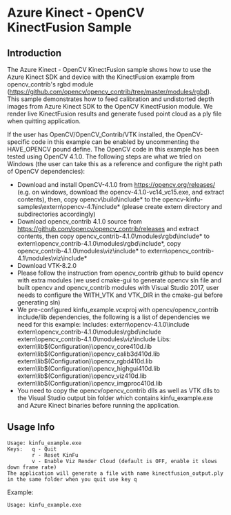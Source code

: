 # Azure Kinect - OpenCV KinectFusion Sample

## Introduction

The Azure Kinect - OpenCV KinectFusion sample shows how to use the Azure Kinect SDK and device with the KinectFusion example from opencv_contrib's rgbd module (https://github.com/opencv/opencv_contrib/tree/master/modules/rgbd). 
This sample demonstrates how to feed calibration and undistorted depth images from Azure Kinect SDK to the OpenCV KinectFusion module. We render live KinectFusion results and generate fused point cloud as a ply file when quitting application.

If the user has OpenCV/OpenCV_Contrib/VTK installed, the OpenCV-specific code in this example can be enabled by uncommenting the HAVE_OPENCV pound define. The OpenCV code in this example has been tested using OpenCV 4.1.0. The following steps 
are what we tried on Windows (the user can take this as a reference and configure the right path of OpenCV dependencies):
- Download and install OpenCV-4.1.0 from https://opencv.org/releases/ (e.g. on windows, download the opencv-4.1.0-vc14_vc15.exe, and extract contents), then, copy opencv\build\include\* to the opencv-kinfu-samples\extern\opencv-4.1\include\* 
(please create extern directory and subdirectories accordingly)
- Download opencv_contrib 4.1.0 source from https://github.com/opencv/opencv_contrib/releases and extract contents, then copy opencv_contrib-4.1.0\modules\rgbd\include\* to extern\opencv_contrib-4.1.0\modules\rgbd\include\*, copy 
opencv_contrib-4.1.0\modules\viz\include\* to extern\opencv_contrib-4.1\modules\viz\include\*
- Download VTK-8.2.0
- Please follow the instruction from opencv_contrib github to build opencv with extra modules (we used cmake-gui to generate opencv sln file and built opencv and opencv_contrib modules with Visual Studio 2017, user needs to configure the WITH_VTK and VTK_DIR in the cmake-gui before generating sln)
- We pre-configured kinfu_example.vcxproj with opencv/opencv_contrib include/lib dependencies, the following is a list of dependencies we need for this example:
	Includes:
		extern\opencv-4.1.0\include
		extern\opencv_contrib-4.1.0\modules\rgbd\include
		extern\opencv_contrib-4.1.0\modules\viz\include
	Libs:
		extern\lib\$(Configuration)\opencv_core410d.lib
		extern\lib\$(Configuration)\opencv_calib3d410d.lib
		extern\lib\$(Configuration)\opencv_rgbd410d.lib
		extern\lib\$(Configuration)\opencv_highgui410d.lib
		extern\lib\$(Configuration)\opencv_viz410d.lib
		extern\lib\$(Configuration)\opencv_imgproc410d.lib
- You need to copy the opencv/opencv_contrib dlls as well as VTK dlls to the Visual Studio output bin folder which contains kinfu_example.exe and Azure Kinect binaries before running the application.

## Usage Info

	Usage: kinfu_example.exe
	Keys:   q - Quit
			r - Reset KinFu
			v - Enable Viz Render Cloud (default is OFF, enable it slows down frame rate)
	The application will generate a file with name kinectfusion_output.ply in the same folder when you quit use key q

Example:

	Usage: kinfu_example.exe
